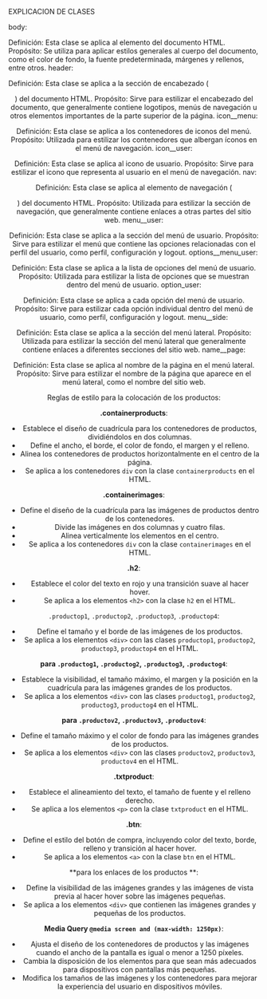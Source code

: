EXPLICACION DE CLASES

body:

Definición: Esta clase se aplica al elemento <body> del documento HTML.
Propósito: Se utiliza para aplicar estilos generales al cuerpo del documento, como el color de fondo, la fuente predeterminada, márgenes y rellenos, entre otros.
header:

Definición: Esta clase se aplica a la sección de encabezado (<header>) del documento HTML.
Propósito: Sirve para estilizar el encabezado del documento, que generalmente contiene logotipos, menús de navegación u otros elementos importantes de la parte superior de la página.
icon__menu:

Definición: Esta clase se aplica a los contenedores de iconos del menú.
Propósito: Utilizada para estilizar los contenedores que albergan íconos en el menú de navegación.
icon__user:

Definición: Esta clase se aplica al icono de usuario.
Propósito: Sirve para estilizar el icono que representa al usuario en el menú de navegación.
nav:

Definición: Esta clase se aplica al elemento de navegación (<nav>) del documento HTML.
Propósito: Utilizada para estilizar la sección de navegación, que generalmente contiene enlaces a otras partes del sitio web.
menu__user:

Definición: Esta clase se aplica a la sección del menú de usuario.
Propósito: Sirve para estilizar el menú que contiene las opciones relacionadas con el perfil del usuario, como perfil, configuración y logout.
options__menu_user:

Definición: Esta clase se aplica a la lista de opciones del menú de usuario.
Propósito: Utilizada para estilizar la lista de opciones que se muestran dentro del menú de usuario.
option_user:

Definición: Esta clase se aplica a cada opción del menú de usuario.
Propósito: Sirve para estilizar cada opción individual dentro del menú de usuario, como perfil, configuración y logout.
menu__side:

Definición: Esta clase se aplica a la sección del menú lateral.
Propósito: Utilizada para estilizar la sección del menú lateral que generalmente contiene enlaces a diferentes secciones del sitio web.
name__page:

Definición: Esta clase se aplica al nombre de la página en el menú lateral.
Propósito: Sirve para estilizar el nombre de la página que aparece en el menú lateral, como el nombre del sitio web.

Reglas de estilo para la colocación de los productos:

**.containerproducts**:

- Establece el diseño de cuadrícula para los contenedores de productos, dividiéndolos en dos columnas.
- Define el ancho, el borde, el color de fondo, el margen y el relleno.
- Alinea los contenedores de productos horizontalmente en el centro de la página.
- Se aplica a los contenedores `div` con la clase `containerproducts` en el HTML.

**.containerimages**:

- Define el diseño de la cuadrícula para las imágenes de productos dentro de los contenedores.
- Divide las imágenes en dos columnas y cuatro filas.
- Alinea verticalmente los elementos en el centro.
- Se aplica a los contenedores `div` con la clase `containerimages` en el HTML.

**.h2**:

- Establece el color del texto en rojo y una transición suave al hacer hover.
- Se aplica a los elementos `<h2>` con la clase `h2` en el HTML.

`.productop1`, `.productop2`, `.productop3`, `.productop4`:

- Define el tamaño y el borde de las imágenes de los productos.
- Se aplica a los elementos `<div>` con las clases `productop1`, `productop2`, `productop3`, `productop4` en el HTML.

**para `.productog1`, `.productog2`, `.productog3`, `.productog4`**:

- Establece la visibilidad, el tamaño máximo, el margen y la posición en la cuadrícula para las imágenes grandes de los productos.
- Se aplica a los elementos `<div>` con las clases `productog1`, `productog2`, `productog3`, `productog4` en el HTML.

**para `.productov2`, `.productov3`, `.productov4`**:

- Define el tamaño máximo y el color de fondo para las imágenes grandes de los productos.
- Se aplica a los elementos `<div>` con las clases `productov2`, `productov3`, `productov4` en el HTML.

**.txtproduct**:

- Establece el alineamiento del texto, el tamaño de fuente y el relleno derecho.
- Se aplica a los elementos `<p>` con la clase `txtproduct` en el HTML.

**.btn**:

- Define el estilo del botón de compra, incluyendo color del texto, borde, relleno y transición al hacer hover.
- Se aplica a los elementos `<a>` con la clase `btn` en el HTML.

**para los enlaces de los productos **:

- Define la visibilidad de las imágenes grandes y las imágenes de vista previa al hacer hover sobre las imágenes pequeñas.
- Se aplica a los elementos `<div>` que contienen las imágenes grandes y pequeñas de los productos.

**Media Query `@media screen and (max-width: 1250px)`**:

- Ajusta el diseño de los contenedores de productos y las imágenes cuando el ancho de la pantalla es igual o menor a 1250 píxeles.
- Cambia la disposición de los elementos para que sean más adecuados para dispositivos con pantallas más pequeñas.
- Modifica los tamaños de las imágenes y los contenedores para mejorar la experiencia del usuario en dispositivos móviles.
